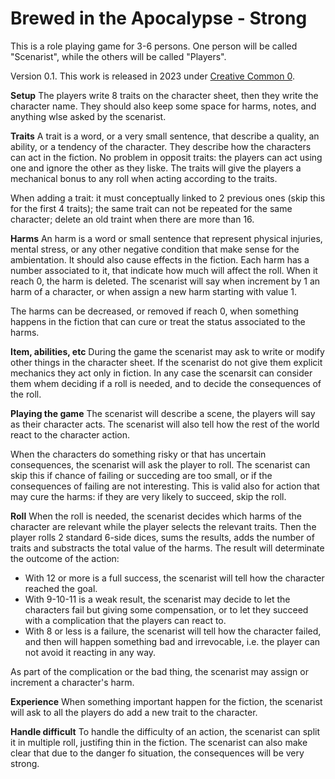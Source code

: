 
# Brewed in the Apocalypse - Strong

This is a role playing game for 3-6 persons. One person will be called
"Scenarist", while the others will be called "Players".

Version 0.1. This work is released in 2023 under
[Creative Common 0](https://creativecommons.org/share-your-work/public-domain/cc0/).

__Setup__ The players write 8 traits on the character sheet, then they write
the character name.  They should also keep some space for harms, notes, and
anything wlse asked by the scenarist.

__Traits__ A trait is a word, or a very small sentence, that describe a
quality, an ability, or a tendency of the character.  They describe how the
characters can act in the fiction. No problem in opposit traits: the players
can act using one and ignore the other as they liske. The traits will give the
players a mechanical bonus to any roll when acting according to the traits.

When adding a trait: it must conceptually linked to 2 previous ones (skip this
for the first 4 traits); the same trait can not be repeated for the same
character; delete an old traint when there are more than 16.

__Harms__ An harm is a word or small sentence that represent physical injuries,
mental stress, or any other negative condition that make sense for the
ambientation.  It should also cause effects in the fiction. Each harm has a
number associated to it, that indicate how much will affect the roll. When it
reach 0, the harm is deleted. The scenarist will say when increment by 1 an
harm of a character, or when assign a new harm starting with value 1.

The harms can be decreased, or removed if reach 0, when something happens in
the fiction that can cure or treat the status associated to the harms.

__Item, abilities, etc__ During the game the scenarist may ask to write or
modify other things in the character sheet. If the scenarist do not give them
explicit mechanics they act only in fiction. In any case the scenarsit can
consider them whem deciding if a roll is needed, and to decide the consequences
of the roll.

__Playing the game__ The scenarist will describe a scene, the players will say
as their character acts. The scenarist will also tell how the rest of the world
react to the character action.

When the characters do something risky or that has uncertain consequences, the
scenarist will ask the player to roll. The scenarist can skip this if chance
of failing or succeding are too small, or if the consequences of failing are
not interesting. This is valid also for action that may cure the harms: if they
are very likely to succeed, skip the  roll.

__Roll__ When the roll is needed, the scenarist decides which harms of the
character are relevant while the player selects the relevant traits.  Then the
player rolls 2 standard 6-side dices, sums the results, adds the number of
traits and substracts the total value of the harms. The result will determinate
the outcome of the action:

- With 12 or more is a full success, the scenarist will tell how the character
  reached the goal.
- With 9-10-11 is a weak result, the scenarist may decide to let the characters
  fail but giving some compensation, or to let they succeed with a complication
  that the players can react to.
- With 8 or less is a failure, the scenarist will tell how the character failed,
  and then will happen something bad and irrevocable, i.e. the player can not
  avoid it reacting in any way.

As part of the complication or the bad thing, the scenarist may assign or
increment a character's harm.

__Experience__ When something important happen for the fiction, the scenarist
will ask to all the players do add a new trait to the character.

__Handle difficult__ To handle the difficulty of an action, the scenarist can
split it in multiple roll, justifing thin in the fiction. The scenarist can
also make clear that due to the danger fo situation, the consequences will be
very strong.

